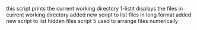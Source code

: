 this script prints the current working directory
1-listit displays the files in current working directory
added new script to list files in long format
added new script to list hidden files
script 5 used to arrange files numerically
